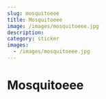 ```yaml
---
slug: mosquitoeee
title: Mosquitoeee
image: /images/mosquitoeee.jpg
description:
category: sticker
images:
  - /images/mosquitoeee.jpg
---
```


# Mosquitoeee
